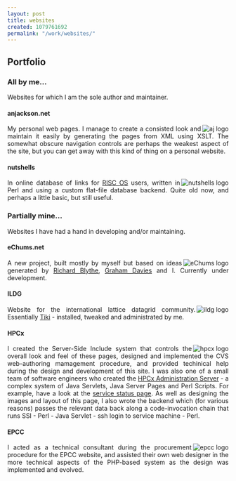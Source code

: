 ```yaml
---
layout: post
title: websites
created: 1079761692
permalink: "/work/websites/"
---
```

<a name="folio">
<h2>Portfolio</h2>
</a>

<h3>All by me...</h3>
<p align="justify">
Websites for which I am the sole author and maintainer.
</p>

<h4>anjackson.net</h4>
<p align="justify">
<a href="http://anjackson.net/"><img src="/extras/images/logos/aj-logo-sml.png" alt="aj logo" align="right"></a>
My personal web pages.  I manage to create a consisted look and maintain it easily by generating the pages from XML using XSLT.  The somewhat obscure navigation controls are perhaps the weakest aspect of the site, but you can get away with this kind of thing on a personal website.
</p>

<h4>nutshells</h4>
<p align="justify">
<a href="http://nutshells.anjackson.net/"><img src="/extras/images/logos/n-logo-sml.png" alt="nutshells logo" align="right"></a>
In online database of links for <a href="http://www.riscos.com/">RISC OS</a> users, written in Perl and using a custom flat-file database backend.  Quite old now, and perhaps a little basic, but still useful.
</p>

<h3>Partially mine...</h3>
<p align="justify">
Websites I have had a hand in developing and/or maintaining.
</p>

<h4>eChums.net</h4>
<p align="justify">
<a href="http://www.eChums.net/"><img src="/extras/images/logos/echums-logo-sml.png" alt="eChums logo" align="right"></a>
A new project, built mostly by myself but based on ideas generated by <a href="http://www.rab.org.uk">Richard Blythe</a>, <a href="http://www.grahamdavies.org">Graham Davies</a> and I.  Currently under development.
</p>


<h4>ILDG</h4>
<p align="justify">
<a href="http://www.lqcd.org/ildg/"><img src="/extras/images/logos/ildg-logo-sml.png" alt="ildg logo" align="right"></a>
Website for the international lattice datagrid community.
Essentially <a href="http://tikiwiki.sourceforge.net/">Tiki</a> - installed, tweaked and administrated by me.
</p>

<h4>HPCx</h4>
<p align="justify">
<a href="http://www.hpcx.ac.uk/"><img src="/extras/images/logos/hpcx-logo-sml.png" alt="hpcx logo" align="right"></a>
I created the Server-Side Include system that controls the overall look and feel of these pages, designed and implemented the CVS web-authoring mamagement procedure, and provided techinical help during the design and development of this site.  I was also one of a small
team of software engineers who created the <a href="https://www.hpcx.ac.uk/">HPCx Administration Server</a> - a complex system of Java Servlets, Java Server Pages and Perl Scripts.  For example, have a look at the <a href="http://www.hpcx.ac.uk/services/status/">service status page</a>. As well as designing the images and layout of this page,  I also wrote the backend which (for various reasons) passes the relevant data back along a code-invocation chain that runs SSI - Perl - Java Servlet - ssh login to service machine - Perl.
</p>

<h4>EPCC</h4>
<p align="justify">
<a href="http://www.epcc.ed.ac.uk/"><img src="/extras/images/logos/epcc-logo-sml.png" alt="epcc logo" align="right"></a>
I acted as a technical consultant during the procurement procedure for the EPCC website, and assisted their own web designer in the more technical aspects of the PHP-based system as the design was implemented and evolved.
</p>
